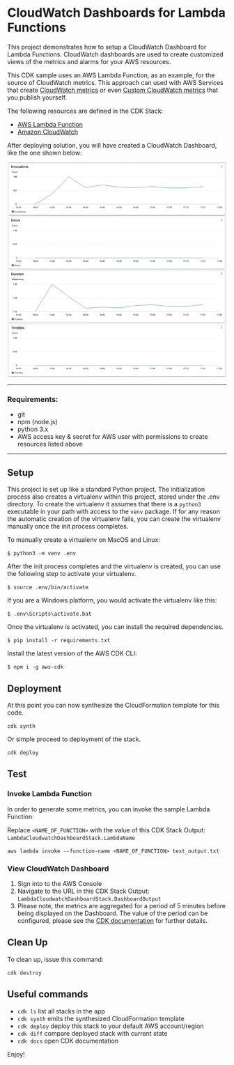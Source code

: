 
# CloudWatch Dashboards for Lambda Functions

This project demonstrates how to setup a CloudWatch Dashboard for Lambda Functions.
CloudWatch dashboards are used to create customized views of the metrics and alarms for your AWS resources.

This CDK sample uses an AWS Lambda Function, as an example, for the source of CloudWatch metrics. This
approach can used with AWS Services that create [CloudWatch metrics](https://docs.aws.amazon.com/AmazonCloudWatch/latest/monitoring/working_with_metrics.html) or even [Custom CloudWatch metrics](https://docs.aws.amazon.com/AmazonCloudWatch/latest/monitoring/publishingMetrics.html) that you publish yourself.

The following resources are defined in the CDK Stack:
- [AWS Lambda Function](https://aws.amazon.com/lambda/)
- [Amazon CloudWatch](https://aws.amazon.com/cloudwatch/)

After deploying solution, you will have created a CloudWatch Dashboard, like the one shown below:

![Sample Dashboard](img/sample_cloudwatch_dashboard.png)

---
### Requirements:

- git
- npm (node.js)
- python 3.x
- AWS access key & secret for AWS user with permissions to create resources listed above

---

## Setup

This project is set up like a standard Python project.  The initialization process also creates
a virtualenv within this project, stored under the .env directory.  To create the virtualenv
it assumes that there is a `python3` executable in your path with access to the `venv` package.
If for any reason the automatic creation of the virtualenv fails, you can create the virtualenv
manually once the init process completes.

To manually create a virtualenv on MacOS and Linux:

```
$ python3 -m venv .env
```

After the init process completes and the virtualenv is created, you can use the following
step to activate your virtualenv.

```
$ source .env/bin/activate
```

If you are a Windows platform, you would activate the virtualenv like this:

```
$ .env\Scripts\activate.bat
```

Once the virtualenv is activated, you can install the required dependencies.

```
$ pip install -r requirements.txt
```


Install the latest version of the AWS CDK CLI:

```
$ npm i -g aws-cdk
```

## Deployment

At this point you can now synthesize the CloudFormation template for this code.
```
cdk synth
```

Or simple proceed to deployment of the stack.
```
cdk deploy
```

## Test

### Invoke Lambda Function
In order to generate some metrics, you can invoke the sample Lambda Function:

Replace `<NAME_OF_FUNCTION>` with the value of this CDK Stack Output: `LambdaCloudwatchDashboardStack.LambdaName`
```
aws lambda invoke --function-name <NAME_OF_FUNCTION> text_output.txt
```

### View CloudWatch Dashboard

1) Sign into to the AWS Console
2) Navigate to the URL in this CDK Stack Output: `LambdaCloudwatchDashboardStack.DashboardOutput`
3) Please note, the metrics are aggregated for a period of 5 minutes before being displayed on the Dashboard.  The value of the period can be configured, please see the [CDK documentation](https://docs.aws.amazon.com/cdk/api/latest/python/aws_cdk.aws_cloudwatch/MetricProps.html) for further details.


## Clean Up
To clean up, issue this command:
```
cdk destroy
```

## Useful commands

 * `cdk ls`          list all stacks in the app
 * `cdk synth`       emits the synthesized CloudFormation template
 * `cdk deploy`      deploy this stack to your default AWS account/region
 * `cdk diff`        compare deployed stack with current state
 * `cdk docs`        open CDK documentation

Enjoy!
